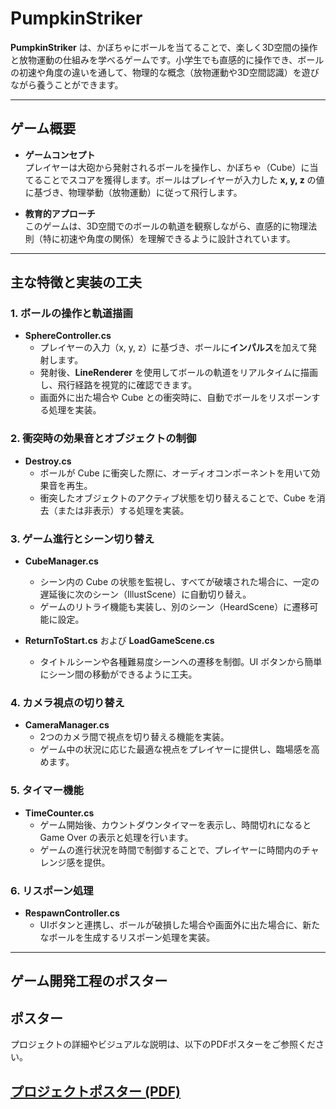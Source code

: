 # PumpkinStriker

**PumpkinStriker** は、かぼちゃにボールを当てることで、楽しく3D空間の操作と放物運動の仕組みを学べるゲームです。小学生でも直感的に操作でき、ボールの初速や角度の違いを通して、物理的な概念（放物運動や3D空間認識）を遊びながら養うことができます。

---

## ゲーム概要

- **ゲームコンセプト**  
  プレイヤーは大砲から発射されるボールを操作し、かぼちゃ（Cube）に当てることでスコアを獲得します。ボールはプレイヤーが入力した **x, y, z** の値に基づき、物理挙動（放物運動）に従って飛行します。

- **教育的アプローチ**  
  このゲームは、3D空間でのボールの軌道を観察しながら、直感的に物理法則（特に初速や角度の関係）を理解できるように設計されています。

---

## 主な特徴と実装の工夫

### 1. ボールの操作と軌道描画
- **SphereController.cs**  
  - プレイヤーの入力（x, y, z）に基づき、ボールに**インパルス**を加えて発射します。  
  - 発射後、**LineRenderer** を使用してボールの軌道をリアルタイムに描画し、飛行経路を視覚的に確認できます。
  - 画面外に出た場合や Cube との衝突時に、自動でボールをリスポーンする処理を実装。

### 2. 衝突時の効果音とオブジェクトの制御
- **Destroy.cs**  
  - ボールが Cube に衝突した際に、オーディオコンポーネントを用いて効果音を再生。
  - 衝突したオブジェクトのアクティブ状態を切り替えることで、Cube を消去（または非表示）する処理を実装。

### 3. ゲーム進行とシーン切り替え
- **CubeManager.cs**  
  - シーン内の Cube の状態を監視し、すべてが破壊された場合に、一定の遅延後に次のシーン（IllustScene）に自動切り替え。
  - ゲームのリトライ機能も実装し、別のシーン（HeardScene）に遷移可能に設定。
  
- **ReturnToStart.cs** および **LoadGameScene.cs**  
  - タイトルシーンや各種難易度シーンへの遷移を制御。UI ボタンから簡単にシーン間の移動ができるように工夫。

### 4. カメラ視点の切り替え
- **CameraManager.cs**  
  - 2つのカメラ間で視点を切り替える機能を実装。  
  - ゲーム中の状況に応じた最適な視点をプレイヤーに提供し、臨場感を高めます。

### 5. タイマー機能
- **TimeCounter.cs**  
  - ゲーム開始後、カウントダウンタイマーを表示し、時間切れになると Game Over の表示と処理を行います。
  - ゲームの進行状況を時間で制御することで、プレイヤーに時間内のチャレンジ感を提供。

### 6. リスポーン処理
- **RespawnController.cs**  
  - UIボタンと連携し、ボールが破損した場合や画面外に出た場合に、新たなボールを生成するリスポーン処理を実装。

---

## ゲーム開発工程のポスター

## ポスター

プロジェクトの詳細やビジュアルな説明は、以下のPDFポスターをご参照ください。

[プロジェクトポスター (PDF)](PumpkinStrikerPoster.pdf)
---
